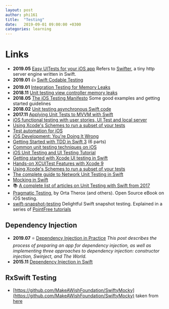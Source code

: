 ```yaml
---
layout: post
author: phi161
title:  "Testing"
date:   2019-09-01 09:00:00 +0300
categories: learning
---
```


# Links

* **2019.05** [Easy UITests for your iOS app](https://treatwell.engineering/easy-uitests-for-your-ios-app-6af7aa3457) Refers to [Swifter](https://github.com/httpswift/swifter), a tiny http server engine written in Swift.
* **2019.01** 👍 [Swift Codable Testing](https://paul-samuels.com/blog/2019/01/07/swift-codable-testing/)
* **2019.01** [Integration Testing for Memory Leaks](https://developers.soundcloud.com/blog/integration-testing-for-memory-leaks)
* **2018.11** [Unit testing view controller memory leaks](https://blog.kulman.sk/unit-testing-memory-leaks/)
* **2018.05** [The iOS Testing Manifesto](https://blog.usejournal.com/the-ios-testing-manifesto-e1bc821cc4c3) Some good examples and getting started guidelines
* **2018.02** [Unit testing asynchronous Swift code](https://www.swiftbysundell.com/posts/unit-testing-asynchronous-swift-code)
* **2017.11** [Applying Unit Tests to MVVM with Swift](https://medium.com/flawless-app-stories/applying-unit-tests-to-mvvm-with-swift-ba5a79df8a18)
* [iOS functional testing with user stories, UI Test and local server](http://www.thinkandbuild.it/ios-functional-testing-with-user-stories-uitest-and-local-server/)
* [Using Xcode's Schemes to run a subset of your tests](http://artsy.github.io/blog/2016/04/06/Testing-Schemes/)
* [Test automation for iOS](https://tech.blacklane.com/2015/12/13/test-automation-for-ios/)
* [iOS Development: You're Doing It Wrong](http://doing-it-wrong.mikeweller.com/2013/06/ios-app-architecture-and-tdd-1.html)
* [Getting Started with TDD in Swift 3](https://medium.com/@ynzc/getting-started-with-tdd-in-swift-2fab3e07204b#.uhgu4iyxb) (6 parts)
* [Common unit testing techniques on iOS](http://www.marisibrothers.com/2017/03/common-unit-testing-techniques-on-ios.html)
* [iOS Unit Testing and UI Testing Tutorial](https://www.raywenderlich.com/150073/ios-unit-testing-and-ui-testing-tutorial)
* [Getting started with Xcode UI testing in Swift](https://www.swiftbysundell.com/posts/getting-started-with-xcode-ui-testing-in-swift)
* [Hands-on XCUITest Features with Xcode 9](http://shashikantjagtap.net/hands-xcuitest-features-xcode-9/)
* [Using Xcode's Schemes to run a subset of your tests](http://artsy.github.io/blog/2016/04/06/Testing-Schemes/)
* [The complete guide to Network Unit Testing in Swift](https://medium.com/flawless-app-stories/the-complete-guide-to-network-unit-testing-in-swift-db8b3ee2c327)
* [Mocking in Swift](https://www.swiftbysundell.com/posts/mocking-in-swift)
* 📚 [A complete list of articles on Unit Testing with Swift from 2017](https://medium.com/flawless-app-stories/a-complete-list-of-articles-on-unit-testing-with-swift-from-2017-9be8f046ef25)
* [Pragmatic Testing](https://github.com/orta/pragmatic-testing), by Orta Therox (and others). Open Source eBook on iOS testing.
* [swift-snapshot-testing](https://github.com/pointfreeco/swift-snapshot-testing) Delightful Swift snapshot testing. Explained in a series of [PointFree tutorials](https://github.com/pointfreeco/swift-snapshot-testing#learn-more)

## Dependency Injection

* **2019.07** ⭐️ [Dependency Injection in Practice](https://www.racecondition.software/blog/dependency-injection) _This post describes the process of preparing an app for dependency injection, as well as implementing three approaches to dependency injection: constructor injection, Swinject, and The World._
* **2015.11** [Dependency Injection in Swift](https://medium.com/ios-os-x-development/dependency-injection-in-swift-a959c6eee0ab#.usfew8l5b)

## RxSwift Testing

* [https://github.com/MakeAWishFoundation/SwiftyMocky](https://github.com/MakeAWishFoundation/SwiftyMocky) taken from [here](https://twitter.com/laxmorek/status/1033324251867172869)
